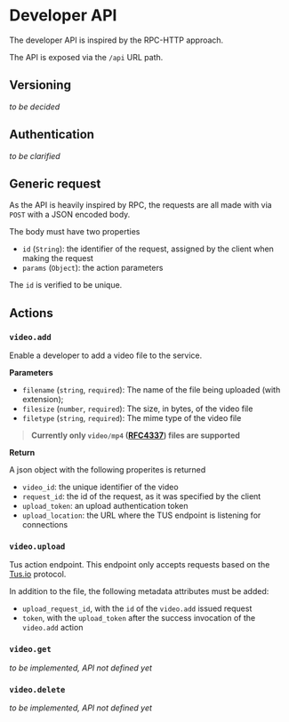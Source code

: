 # Developer API

The developer API is inspired by the RPC-HTTP approach.

The API is exposed via the `/api` URL path.

## Versioning

_to be decided_

## Authentication

_to be clarified_


## Generic request

As the API is heavily inspired by RPC, the requests are all made with via `POST` with a JSON encoded body.

The body must have two properties

- `id` (`String`): the identifier of the request, assigned by the client when making the request
- `params` (`Object`): the action parameters

The `id` is verified to be unique.

## Actions

### `video.add`

Enable a developer to add a video file to the service.

**Parameters**

- `filename` (`string`, `required`): The name of the file being uploaded (with extension);
- `filesize` (`number`, `required`): The size, in bytes, of the video file
- `filetype` (`string`, `required`): The mime type of the video file 

> **Currently only `video/mp4` ([RFC4337](https://tools.ietf.org/html/rfc4337)) files are supported**

**Return**

A json object with the following properites is returned

- `video_id`: the unique identifier of the video
- `request_id`: the id of the request, as it was specified by the client
- `upload_token`: an upload authentication token
- `upload_location`: the URL where the TUS endpoint is listening for connections

### `video.upload`

Tus action endpoint. This endpoint only accepts requests based on the [Tus.io](https://tus.io/) protocol.

In addition to the file, the following metadata attributes must be added:

- `upload_request_id`, with the `id` of the `video.add` issued request
- `token`, with the `upload_token` after the success invocation of the `video.add` action

### `video.get`

_to be implemented, API not defined yet_

### `video.delete`

_to be implemented, API not defined yet_

